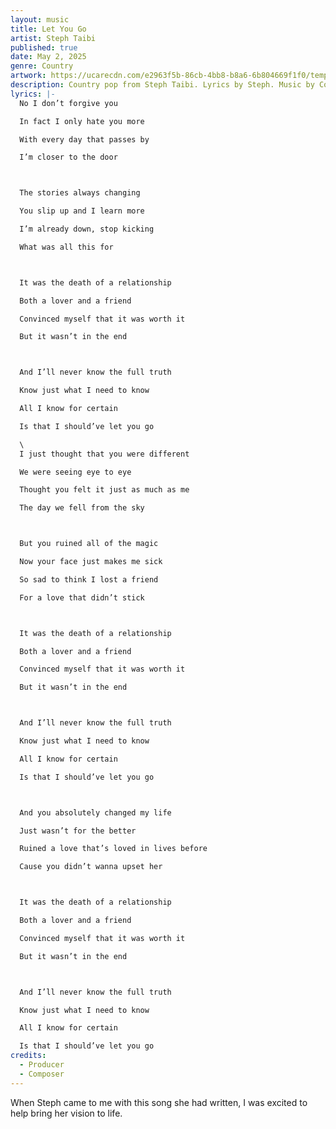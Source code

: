 ```yaml
---
layout: music
title: Let You Go
artist: Steph Taibi
published: true
date: May 2, 2025
genre: Country
artwork: https://ucarecdn.com/e2963f5b-86cb-4bb8-b8a6-6b804669f1f0/tempImage1ZwZR4.heic
description: Country pop from Steph Taibi. Lyrics by Steph. Music by Cobez.
lyrics: |-
  No I don’t forgive you 

  In fact I only hate you more

  With every day that passes by 

  I’m closer to the door 



  The stories always changing

  You slip up and I learn more

  I’m already down, stop kicking

  What was all this for 



  It was the death of a relationship 

  Both a lover and a friend 

  Convinced myself that it was worth it 

  But it wasn’t in the end 



  And I’ll never know the full truth 

  Know just what I need to know 

  All I know for certain 

  Is that I should’ve let you go 

  \
  I just thought that you were different

  We were seeing eye to eye

  Thought you felt it just as much as me

  The day we fell from the sky 



  But you ruined all of the magic 

  Now your face just makes me sick 

  So sad to think I lost a friend 

  For a love that didn’t stick



  It was the death of a relationship 

  Both a lover and a friend 

  Convinced myself that it was worth it 

  But it wasn’t in the end 



  And I’ll never know the full truth

  Know just what I need to know

  All I know for certain

  Is that I should’ve let you go



  And you absolutely changed my life 

  Just wasn’t for the better 

  Ruined a love that’s loved in lives before

  Cause you didn’t wanna upset her 



  It was the death of a relationship 

  Both a lover and a friend 

  Convinced myself that it was worth it 

  But it wasn’t in the end 



  And I’ll never know the full truth 

  Know just what I need to know 

  All I know for certain 

  Is that I should’ve let you go
credits:
  - Producer
  - Composer
---
```

When Steph came to me with this song she had written, I was excited to help bring her vision to life.